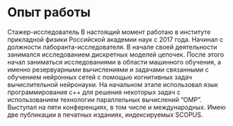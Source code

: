 # Опыт работы

Стажер-исследователь
В настоящий момент работаю в институте прикладной физики Российской
академии наук с 2017 года. Начинал с должности лаборанта-исследователя. В начале своей деятельности занимался
исследованием дискретных моделей цепочек. После этого начал
заниматься исследованиями в области машинного обучения, а именно
резервуарными вычислениями и задачами связанными с обучением
нейронных сетей с помощью когнитивных задач вычислительной
нейронауки. На начальном этапе использовал язык программирования
c++ для решения некоторых задач с использованием технологии
параллельных вычислений “OMP”. Выступал на пяти конференциях, в том
числе и международных. Имею две публикации в печатных изданиях,
индексируемых SCOPUS.
